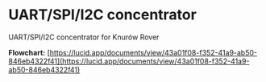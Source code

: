# UART/SPI/I2C concentrator
UART/SPI/I2C concentrator for Knurów Rover


**Flowchart:** [https://lucid.app/documents/view/43a01f08-f352-41a9-ab50-846eb4322f41](https://lucid.app/documents/view/43a01f08-f352-41a9-ab50-846eb4322f41)
